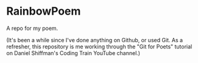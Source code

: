 # RainbowPoem
A repo for my poem.

(It's been a while since I've done anything on Github, or used Git. As a refresher, this repository is me working through the "Git for Poets" tutorial on Daniel Shiffman's Coding Train YouTube channel.)
